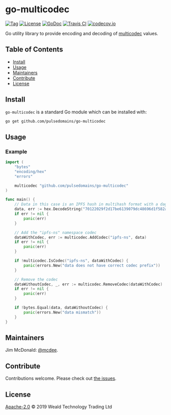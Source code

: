 # go-multicodec

[![Tag](https://img.shields.io/github/tag/pulsedomains/go-multicodec.svg)](https://github.com/pulsedomains/go-multicodec/releases/)
[![License](https://img.shields.io/github/license/pulsedomains/go-multicodec.svg)](LICENSE)
[![GoDoc](https://godoc.org/github.com/pulsedomains/go-multicodec?status.svg)](https://godoc.org/github.com/pulsedomains/go-multicodec)
[![Travis CI](https://img.shields.io/travis/pulsedomains/go-multicodec.svg)](https://travis-ci.org/pulsedomains/go-multicodec)
[![codecov.io](https://img.shields.io/codecov/c/github/pulsedomains/go-multicodec.svg)](https://codecov.io/github/pulsedomains/go-multicodec)

Go utility library to provide encoding and decoding of [multicodec](https://github.com/multiformats/multicodec) values.


## Table of Contents

- [Install](#install)
- [Usage](#usage)
- [Maintainers](#maintainers)
- [Contribute](#contribute)
- [License](#license)

## Install

`go-multicodec` is a standard Go module which can be installed with:

```sh
go get github.com/pulsedomains/go-multicodec
```

## Usage

### Example

```go
import (
    "bytes"
    "encoding/hex"
    "errors"

    multicodec "github.com/pulsedomains/go-multicodec"
)

func main() {
    // Data in this case is an IPFS hash in multihash format with a dag-pb content type
    data, err := hex.DecodeString("70122029f2d17be6139079dc48696d1f582a8530eb9805b561eda517e22a892c7e3f1f")
    if err != nil {
        panic(err)
    }

    // Add the "ipfs-ns" namespace codec
    dataWithCodec, err := multicodec.AddCodec("ipfs-ns", data)
    if err != nil {
        panic(err)
    }

    if !multicodec.IsCodec("ipfs-ns", dataWithCodec) {
        panic(errors.New("data does not have correct codec prefix"))
    }

    // Remove the codec
    dataWithoutCodec, _, err := multicodec.RemoveCodec(dataWithCodec)
    if err != nil {
        panic(err)
    }

    if !bytes.Equal(data, dataWithoutCodec) {
        panic(errors.New("data mismatch"))
    }
}
```

## Maintainers

Jim McDonald: [@mcdee](https://github.com/mcdee).

## Contribute

Contributions welcome. Please check out [the issues](https://github.com/pulsedomains/go-multicodec/issues).

## License

[Apache-2.0](LICENSE) © 2019 Weald Technology Trading Ltd

